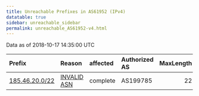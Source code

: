 ```yaml
---
title: Unreachable Prefixes in AS61952 (IPv4)
datatable: true
sidebar: unreachable_sidebar
permalink: unreachable_AS61952-v4.html
---
```


Data as of 2018-10-17 14:35:00 UTC


<div class="datatable-begin"></div>

| Prefix                                                 | Reason                                                                                                | affected   | Authorized AS   |   MaxLength | Anchor                                         |   unreachable /24s |
|:-------------------------------------------------------|:------------------------------------------------------------------------------------------------------|:-----------|:----------------|------------:|:-----------------------------------------------|-------------------:|
| [185.46.20.0/22](https://stat.ripe.net/185.46.20.0/22) | [INVALID ASN](https://rpki-validator.ripe.net/announcement-preview?asn=AS61952&prefix=185.46.20.0/22) | complete   | AS199785        |          22 | [RIPE](unreachable_RIPE_NCC_RPKI_Root-v4.html) |                  4 |

<div class="datatable-end"></div>